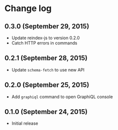 # Change log

## 0.3.0 (September 29, 2015)

* Update reindex-js to version 0.2.0
* Catch HTTP errors in commands

## 0.2.1 (September 28, 2015)

* Update `schema-fetch` to use new API

## 0.2.0 (September 25, 2015)

* Add `graphiql` command to open GraphiQL console

## 0.1.0 (September 24, 2015)

* Initial release

